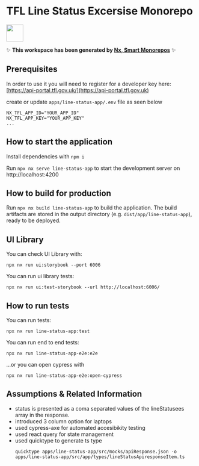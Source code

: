 # TFL Line Status Excersise Monorepo

<a alt="Nx logo" href="https://nx.dev" target="_blank" rel="noreferrer"><img src="https://raw.githubusercontent.com/nrwl/nx/master/images/nx-logo.png" width="45"></a>

✨ **This workspace has been generated by [Nx, Smart Monorepos](https://nx.dev)** ✨


## Prerequisites

In order to use it you will need to register for a developer key here: [https://api-portal.tfl.gov.uk/](https://api-portal.tfl.gov.uk)

create or update `apps/line-status-app/.env` file as seen below

```
NX_TFL_APP_ID="YOUR_APP_ID"
NX_TFL_APP_KEY="YOUR_APP_KEY"
...
```


## How to start the application

Install dependencies with `npm i`

Run `npx nx serve line-status-app` to start the development server on http://localhost:4200

## How to build for production

Run `npx nx build line-status-app` to build the application. The build artifacts are stored in the output directory (e.g. `dist/app/line-status-app`), ready to be deployed.

## UI Library 

You can check UI Library with: 

```
npx nx run ui:storybook --port 6006
```

You can run ui library tests:

```
npx nx run ui:test-storybook --url http://localhost:6006/ 
```

## How to run tests

You can run tests:

```
npx nx run line-status-app:test
```

You can run end to end tests:

```
npx nx run line-status-app-e2e:e2e
```

...or you can open cypress with

```
npx nx run line-status-app-e2e:open-cypress
```


## Assumptions & Related Information

- status is presented as a coma separated values of the lineStatusees array in the response.
- introduced 3 column option for laptops 
- used cypress-axe for automated accesibikity testing
- used react query for state management
- used quicktype to generate ts type 
    ```
    quicktype apps/line-status-app/src/mocks/apiResponse.json -o apps/line-status-app/src/app/types/lineStatusApiresponseItem.ts
    ```



